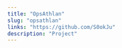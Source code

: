 ```yaml
---
title: "OpsAthlan"
slug: "opsathlan"
links: "https://github.com/S0okJu"
description: "Project"
---
```

